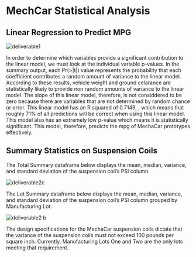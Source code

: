 # MechCar Statistical Analysis
## Linear Regression to Predict MPG

![deliverable1](https://user-images.githubusercontent.com/75647359/112527142-b7891500-8d70-11eb-8a83-3fd94684641e.png)

In order to determine which variables provide a significant contribution to the linear model, we must look at the individual variable p-values. In the summary output, each Pr(>|t|) value represents the probability that each coefficient contributes a random amount of variance to the linear model. According to these results, vehicle weight and ground celarance are statistically likely to provide non random amounts of variance to the linear model. The slope of this linear model, therefore, is not considdered to be zero because there are variables that are not determined by random chance or error. This linear model has an R squared of 0.7149, , which means that roughly 71% of all predictions will be correct when using this linear model. This model also has an extremely low p-value which means it is statistically significant. This model, therefore, predicts the mpg of MechaCar prototypes effectively.

## Summary Statistics on Suspension Coils 
The Total Summary dataframe below displays the mean, median, variance, and standard deviation of the suspension coil’s PSI column.

![deliverable2c](https://user-images.githubusercontent.com/75647359/112536103-0d62ba80-8d7b-11eb-88e9-83a447ee13d2.png)

The Lot Summary dataframe below displays the mean, median, variance, and standard deviation of the suspension coil’s PSI column grouped by Manufacturing Lot.

![deliverable2 b](https://user-images.githubusercontent.com/75647359/112535787-afce6e00-8d7a-11eb-87aa-334195f295d4.PNG)

The design specifications for the MechaCar suspension coils dictate that the variance of the suspension coils must not exceed 100 pounds per square inch. Currently, Manufacturing Lots One and Two are the only lots meeting that requirement. 
